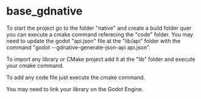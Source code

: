 # base_gdnative

To start the project go to the folder "native" and create a build folder quer you can execute a cmake command referecing the "code" folder. You may need to update the godot "api.json" file at the "lib/api" folder with the command "godot --gdnative-generate-json-api api.json".

To import any library or CMake project add it at the "lib" folder and execute your cmake command.

To add any code file just execute the cmake command.

You may need to link your library on the Godot Engine.
